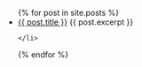 <ul>
  {% for post in site.posts %}
    <li>
      <a href="{{ post.url }}">{{ post.title }}</a>
      {{ post.excerpt }}

    </li>
  {% endfor %}
</ul>
